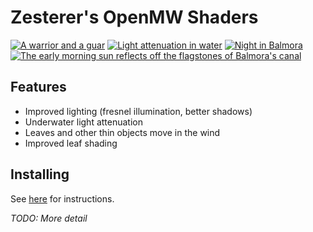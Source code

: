 # Zesterer's OpenMW Shaders

[![A warrior and a guar](https://i.imgur.com/YoKDhJc.png)](https://i.imgur.com/YoKDhJc.png)
[![Light attenuation in water](https://i.imgur.com/2CvUPkp.png)](https://i.imgur.com/2CvUPkp.png)
[![Night in Balmora](https://i.imgur.com/1XX2RVG.png)](https://i.imgur.com/1XX2RVG.png)
[![The early morning sun reflects off the flagstones of Balmora's canal](https://i.imgur.com/UYHzEDP.png)](https://i.imgur.com/UYHzEDP.png)

## Features

- Improved lighting (fresnel illumination, better shadows)
- Underwater light attenuation
- Leaves and other thin objects move in the wind
- Improved leaf shading

## Installing

See [here](https://modding-openmw.com/tips/custom-shaders/#installing) for instructions.

*TODO: More detail*
